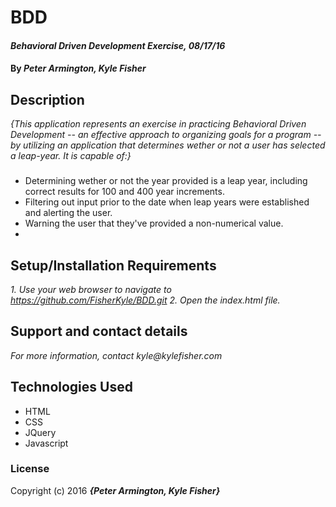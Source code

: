# **BDD**

#### _Behavioral Driven Development Exercise, 08/17/16_

#### By _**Peter Armington, Kyle Fisher**_

## Description

_{This application represents an exercise in practicing Behavioral Driven Development -- an effective approach to organizing goals for a program -- by utilizing an application that determines wether or not a user has selected a leap-year. It is capable of:}_
###
* Determining wether or not the year provided is a leap year, including correct results for 100 and 400 year increments.
* Filtering out input prior to the date when leap years were established and alerting the user.
* Warning the user that they've provided a non-numerical value.
* 

## Setup/Installation Requirements

_1. Use your web browser to navigate to https://github.com/FisherKyle/BDD.git_
_2. Open the index.html file._

## Support and contact details

_For more information, contact kyle@kylefisher.com_

## Technologies Used

* HTML
* CSS
* JQuery
* Javascript

### License

Copyright (c) 2016 **_{Peter Armington, Kyle Fisher}_**
